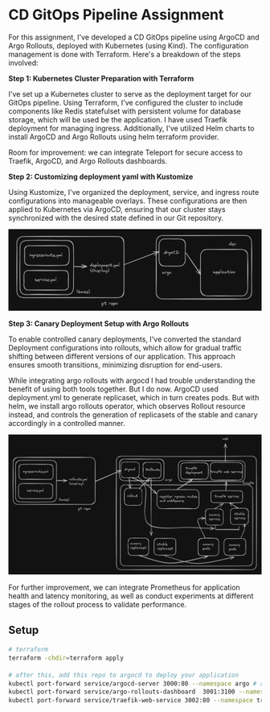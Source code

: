 # CD GitOps Pipeline Assignment

For this assignment, I've developed a CD GitOps pipeline using ArgoCD and Argo Rollouts, deployed with Kubernetes (using Kind). The configuration management is done with Terraform. Here's a breakdown of the steps involved:

**Step 1: Kubernetes Cluster Preparation with Terraform**

I've set up a Kubernetes cluster to serve as the deployment target for our GitOps pipeline. Using Terraform, I've configured the cluster to include components like Redis statefulset with persistent volume for database storage, which will be used be the application. I have used Traefik deployment for managing ingress. Additionally, I've utilized Helm charts to install ArgoCD and Argo Rollouts using helm terraform provider. 

Room for improvement: we can integrate Teleport for secure access to Traefik, ArgoCD, and Argo Rollouts dashboards.

**Step 2: Customizing deployment yaml with Kustomize**

Using Kustomize, I've organized the deployment, service, and ingress route configurations into manageable overlays. These configurations are then applied to Kubernetes via ArgoCD, ensuring that our cluster stays synchronized with the desired state defined in our Git repository.

![deployment](assets/1.png)

**Step 3: Canary Deployment Setup with Argo Rollouts**

To enable controlled canary deployments, I've converted the standard Deployment configurations into rollouts, which allow for gradual traffic shifting between different versions of our application. This approach ensures smooth transitions, minimizing disruption for end-users. 

While integrating argo rollouts with argocd I had trouble understanding the benefit of using both tools together. But I do now.
ArgoCD used deployment.yml to generate replicaset, which in turn creates pods. But with helm, we install argo rollouts operator, which observes Rollout resource instead, and controls the generation of replicasets of the stable and canary accordingly in a controlled manner.

![rollout](assets/2.png)

For further improvement, we can integrate Prometheus for application health and latency monitoring, as well as conduct experiments at different stages of the rollout process to validate performance.

## Setup

```bash
# terraform
terraform -chdir=terraform apply

# after this, add this repo to argocd to deploy your application
kubectl port-forward service/argocd-server 3000:80 --namespace argo # argo server
kubectl port-forward service/argo-rollouts-dashboard  3001:3100 --namespace argo # rollouts dashboard
kubectl port-forward service/traefik-web-service 3002:80 --namespace traefik # deployed url shortener service
```

